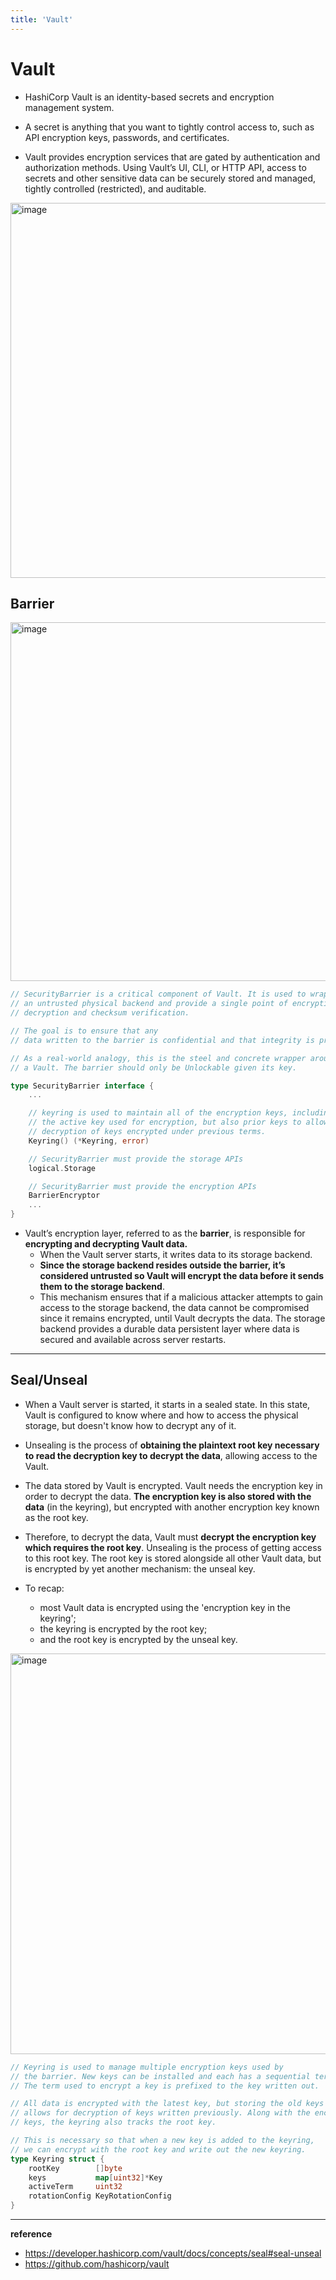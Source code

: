```yaml
---
title: 'Vault'
---
```

# Vault

- HashiCorp Vault is an identity-based secrets and encryption management system.

- A secret is anything that you want to tightly control access to, such as API encryption keys, passwords, and certificates. 

- Vault provides encryption services that are gated by authentication and authorization methods. Using Vault’s UI, CLI, or HTTP API, access to secrets and other sensitive data can be securely stored and managed, tightly controlled (restricted), and auditable.

<img width="600" alt="image" src="https://github.com/rlaisqls/TIL/assets/81006587/c9fc5830-d5e2-466b-93d9-de3939beed9c">

## Barrier

<img width="574" alt="image" src="https://github.com/rlaisqls/TIL/assets/81006587/293d325e-b350-4321-bd92-c6d6eb4d7aec">

```go
// SecurityBarrier is a critical component of Vault. It is used to wrap
// an untrusted physical backend and provide a single point of encryption,
// decryption and checksum verification. 

// The goal is to ensure that any
// data written to the barrier is confidential and that integrity is preserved.

// As a real-world analogy, this is the steel and concrete wrapper around
// a Vault. The barrier should only be Unlockable given its key.

type SecurityBarrier interface {
    ...

	// keyring is used to maintain all of the encryption keys, including
	// the active key used for encryption, but also prior keys to allow
	// decryption of keys encrypted under previous terms.
	Keyring() (*Keyring, error)

	// SecurityBarrier must provide the storage APIs
	logical.Storage

	// SecurityBarrier must provide the encryption APIs
	BarrierEncryptor
    ...
}
```

- Vault’s encryption layer, referred to as the **barrier**, is responsible for **encrypting and decrypting Vault data.**
  - When the Vault server starts, it writes data to its storage backend.
  - **Since the storage backend resides outside the barrier, it’s considered untrusted so Vault will encrypt the data before it sends them to the storage backend**.
  - This mechanism ensures that if a malicious attacker attempts to gain access to the storage backend, the data cannot be compromised since it remains encrypted, until Vault decrypts the data. The storage backend provides a durable data persistent layer where data is secured and available across server restarts.

---

## Seal/Unseal

- When a Vault server is started, it starts in a sealed state. In this state, Vault is configured to know where and how to access the physical storage, but doesn't know how to decrypt any of it.

- Unsealing is the process of **obtaining the plaintext root key necessary to read the decryption key to decrypt the data**, allowing access to the Vault.

- The data stored by Vault is encrypted. Vault needs the encryption key in order to decrypt the data. **The encryption key is also stored with the data** (in the keyring), but encrypted with another encryption key known as the root key.

- Therefore, to decrypt the data, Vault must **decrypt the encryption key which requires the root key**. Unsealing is the process of getting access to this root key. The root key is stored alongside all other Vault data, but is encrypted by yet another mechanism: the unseal key.

- To recap:
  - most Vault data is encrypted using the 'encryption key in the keyring';
  - the keyring is encrypted by the root key;
  - and the root key is encrypted by the unseal key.

<img width="641" alt="image" src="https://github.com/rlaisqls/TIL/assets/81006587/d5b59519-c7da-4715-a94d-cb79bb608b07">


```go
// Keyring is used to manage multiple encryption keys used by
// the barrier. New keys can be installed and each has a sequential term.
// The term used to encrypt a key is prefixed to the key written out.

// All data is encrypted with the latest key, but storing the old keys
// allows for decryption of keys written previously. Along with the encryption
// keys, the keyring also tracks the root key. 

// This is necessary so that when a new key is added to the keyring, 
// we can encrypt with the root key and write out the new keyring.
type Keyring struct {
	rootKey        []byte
	keys           map[uint32]*Key
	activeTerm     uint32
	rotationConfig KeyRotationConfig
}
```

---
**reference**
- https://developer.hashicorp.com/vault/docs/concepts/seal#seal-unseal
- https://github.com/hashicorp/vault